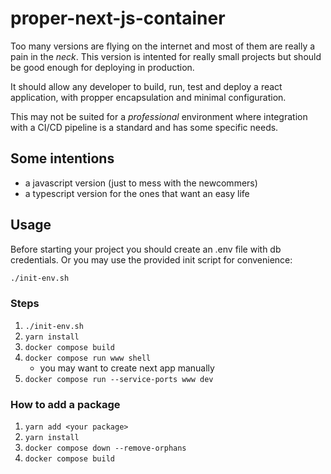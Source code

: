 # proper-next-js-container

Too many versions are flying on the internet and most of them are really a pain
in the _neck_. This version is intented for really small projects but should be
good enough for deploying in production.

It should allow any developer to build, run, test and deploy a react application,
with propper encapsulation and minimal configuration.

This may not be suited for a _professional_ environment where integration with a
CI/CD pipeline is a standard and has some specific needs.


## Some intentions

- a javascript version (just to mess with the newcommers)
- a typescript version for the ones that want an easy life

## Usage

Before starting your project you should create an .env file with db credentials.
Or you may use the provided init script for convenience:

```bash
./init-env.sh
```

### Steps

1. `./init-env.sh`
1. `yarn install`
1. `docker compose build`
1. `docker compose run www shell`
   - you may want to create next app manually
1. `docker compose run --service-ports www dev`

### How to add a package
1. `yarn add <your package>`
1. `yarn install`
1. `docker compose down --remove-orphans`
1. `docker compose build`
